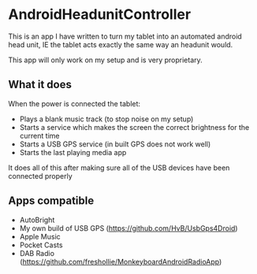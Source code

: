 # AndroidHeadunitController
This is an app I have written to turn my tablet into an automated android head unit, IE the tablet acts exactly the same way an headunit would.

This app will only work on my setup and is very proprietary.

What it does
------------

When the power is connected the tablet:

* Plays a blank music track (to stop noise on my setup)
* Starts a service which makes the screen the correct brightness for the current time
* Starts a USB GPS service (in built GPS does not work well)
* Starts the last playing media app

It does all of this after making sure all of the USB devices have been connected properly

Apps compatible
---------

* AutoBright
* My own build of USB GPS (https://github.com/HvB/UsbGps4Droid)
* Apple Music
* Pocket Casts
* DAB Radio (https://github.com/freshollie/MonkeyboardAndroidRadioApp)
